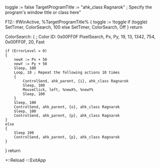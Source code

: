 toggle := false
TargetProgramTitle := "ahk_class Ragnarok" ; Specify the program's window title or class here"

F12::
IfWinActive, %TargetProgramTitle%
{
    toggle := !toggle
    if (toggle)
        SetTimer, ColorSearch, 100
    else
        SetTimer, ColorSearch, Off
}
return

ColorSearch:
{
    ; Color ID: 0x00FF0F
    PixelSearch, Px, Py, 19, 13, 1342, 754, 0x00FF0F, 20, Fast

    if (ErrorLevel = 0)
    {
        newX := Px + 50
        newY := Py + 50
        Sleep, 100
        Loop, 10 ; Repeat the following actions 10 times
        {
            ControlSend, ahk_parent, {i}, ahk_class Ragnarok
            Sleep, 100
            MouseClick, left, %newX%, %newY%
            Sleep, 100
        }
		Sleep, 100
        ControlSend, ahk_parent, {o}, ahk_class Ragnarok
        Sleep, 100
        ControlSend, ahk_parent, {p}, ahk_class Ragnarok
    }
    else
    {
        Sleep 100
        ControlSend, ahk_parent, {p}, ahk_class Ragnarok
    }
}
return

+::Reload
-::ExitApp

